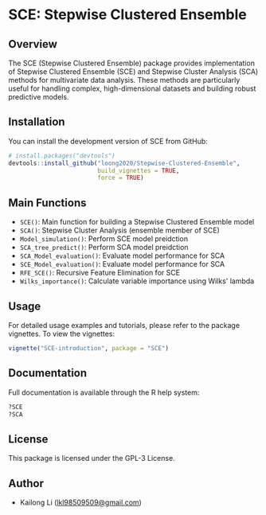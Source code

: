 # SCE: Stepwise Clustered Ensemble

## Overview

The SCE (Stepwise Clustered Ensemble) package provides implementation of Stepwise Clustered Ensemble (SCE) and Stepwise Cluster Analysis (SCA) methods for multivariate data analysis. These methods are particularly useful for handling complex, high-dimensional datasets and building robust predictive models.

## Installation

You can install the development version of SCE from GitHub:

```r
# install.packages("devtools")
devtools::install_github("loong2020/Stepwise-Clustered-Ensemble", 
                         build_vignettes = TRUE, 
                         force = TRUE)
```

## Main Functions

- `SCE()`: Main function for building a Stepwise Clustered Ensemble model
- `SCA()`: Stepwise Cluster Analysis (ensemble member of SCE)
- `Model_simulation()`: Perform SCE model preidction
- `SCA_tree_predict()`: Perform SCA model preidction
- `SCA_Model_evaluation()`: Evaluate model performance for SCA 
- `SCE_Model_evaluation()`: Evaluate model performance for SCA 
- `RFE_SCE()`: Recursive Feature Elimination for SCE
- `Wilks_importance()`: Calculate variable importance using Wilks' lambda

## Usage

For detailed usage examples and tutorials, please refer to the package vignettes. To view the vignettes:

```r
vignette("SCE-introduction", package = "SCE")
```

## Documentation

Full documentation is available through the R help system:

```r
?SCE
?SCA
```

## License

This package is licensed under the GPL-3 License.

## Author

- Kailong Li (lkl98509509@gmail.com) 